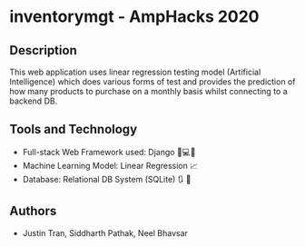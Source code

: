 # inventorymgt - AmpHacks 2020

## Description
This web application uses linear regression testing model (Artificial Intelligence) which does various forms of test and provides the prediction of how many products to purchase on a monthly basis whilst connecting to a backend DB.

## Tools and Technology
* Full-stack Web Framework used: Django 🐍💻😏
* Machine Learning Model: Linear Regression 📈
* Database: Relational DB System (SQLite) 🔃 🔧

## Authors
* Justin Tran, Siddharth Pathak, Neel Bhavsar


